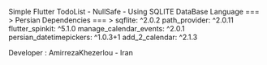 Simple Flutter TodoList - NullSafe - Using SQLITE DataBase 
Language === > Persian 
Dependencies === >  sqflite: ^2.0.2
  path_provider: ^2.0.11
  flutter_spinkit: ^5.1.0
  manage_calendar_events: ^2.0.1
  persian_datetimepickers: ^1.0.3+1
  add_2_calendar: ^2.1.3 
  
  
  Developer : AmirrezaKhezerlou - Iran

